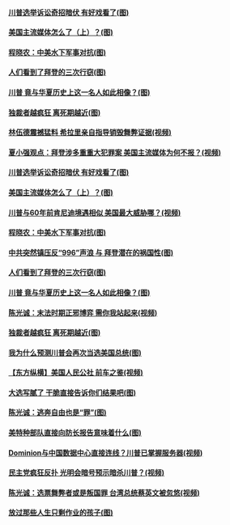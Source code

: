 #### [川普选举诉讼奇招暗伏 有好戏看了(图)](../pages/p4/953666.md) 
#### [美国主流媒体怎么了（上）？(图)](../pages/p4/953672.md) 
#### [程晓农：中美水下军事对抗(图)](../pages/p4/953670.md) 
#### [人们看到了拜登的三次行窃(图)](../pages/p4/953669.md) 
#### [川普 竟与华夏历史上这一名人如此相像？(图)](../pages/p4/953663.md) 
#### [独裁者越疯狂 离死期越近(图)](../pages/p4/953576.md) 
#### [林伍德震撼猛料 希拉里亲自指导销毁舞弊证据(视频)](../pages/p4/953732.md) 
#### [夏小强观点：拜登涉多重重大犯罪案 美国主流媒体为何不报？(视频)](../pages/p4/953724.md) 
#### [川普选举诉讼奇招暗伏 有好戏看了(图)](../pages/p4/953666.md) 
#### [美国主流媒体怎么了（上）？(图)](../pages/p4/953672.md) 
#### [川普与60年前肯尼迪境遇相似 美国最大威胁哪？(视频)](../pages/p4/953653.md) 
#### [程晓农：中美水下军事对抗(图)](../pages/p4/953670.md) 
#### [中共突然镇压反“996”声浪 与 拜登潜在的祸国性(图)](../pages/p4/953675.md) 
#### [人们看到了拜登的三次行窃(图)](../pages/p4/953669.md) 
#### [川普 竟与华夏历史上这一名人如此相像？(图)](../pages/p4/953663.md) 
#### [陈光诚：末法时期正邪博弈 需你我站起来(视频)](../pages/p4/953603.md) 
#### [独裁者越疯狂 离死期越近(图)](../pages/p4/953576.md) 
#### [我为什么预测川普会再次当选美国总统(图)](../pages/p4/953572.md) 
#### [【东方纵横】美国人民公社 前车之鉴(视频)](../pages/p4/953564.md) 
#### [大选写腻了 干脆直接告诉你们结果吧(图)](../pages/p4/953568.md) 
#### [陈光诚：逃奔自由也是“罪”(图)](../pages/p4/953567.md) 
#### [美特种部队直接向防长报告意味着什么(图)](../pages/p4/953566.md) 
#### [Dominion与中国数据中心直接连线？川普已掌握服务器(视频)](../pages/p4/953522.md) 
#### [民主党疯狂反扑 光明会暗号预示暗杀川普？(视频)](../pages/p4/953511.md) 
#### [陈光诚：选票舞弊者或是叛国罪 台湾总统蔡英文被忽悠(视频)](../pages/p4/953484.md) 
#### [放过那些人生只剩作业的孩子(图)](../pages/p4/953459.md) 
